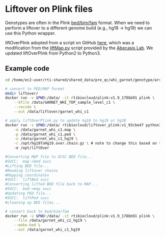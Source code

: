 # Liftover on Plink files
Genotypes are often in the Plink [bed/bim/fam](https://www.cog-genomics.org/plink/1.9/formats#bed) format. When we need to perform a liftover to a different genome build (e.g., hg18 -> hg19) we can use this Python wrapper. 

liftOverPlink adopted from a script on GitHub [here](https://github.com/sritchie73/liftOverPlink), which was a modification from the [liftMap.py](http://genome.sph.umich.edu/wiki/LiftMap.py) script provided by the [Abecasis Lab](http://genome.sph.umich.edu/wiki/Abecasis_Lab). We updated liftOverPlink from Python2 to Python3.


## Example code

```bash
cd /home/ec2-user/rti-shared/shared_data/pre_qc/whi_garnet/genotype/array/observed/0001/c1/phg000139.v1.GARNET_WHI.genotype-calls-matrixfmt.c1/sample_level_unfiltered_PLINK_set/

# convert to PED/MAP format
mkdir liftover/
docker run -v $PWD:/data/ -it rtibiocloud/plink:v1.9_178bb91 plink \
    --bfile /data/GARNET_WHI_TOP_sample_level_c1 \
    --recode \
    --out /data/liftover/garnet_whi_c1

# apply liftOverPlink.py to update hg18 to hg19 or hg38
docker run -v $PWD:/data/ rtibiocloud/liftover_plink:v1_93cbe47 python3 /opt/liftOverPlink.py \
    -m /data/garnet_whi_c1.map \
    -p /data/garnet_whi_c1.ped \
    -o /data/garnet_whi_c1_hg19 \
    -c /opt/hg18ToHg19.over.chain.gz \ # note to change this based on the liftover you are performing.
    -e /opt/liftOver

#Converting MAP file to UCSC BED file...
#SUCC:  map->bed succ
#Lifting BED file...
#Reading liftover chains
#Mapping coordinates
#SUCC:  liftBed succ
#Converting lifted BED file back to MAP...
#SUCC:  bed->map succ
#Updating PED file...
#SUCC:  liftPed succ
#cleaning up BED files...

# convert back to bed/bim/fam
docker run -v $PWD:/data/ -it rtibiocloud/plink:v1.9_178bb91 plink \
    --file /data/garnet_whi_c1_hg19 \
    --make-bed \
    --out /data/garnet_whi_c1_hg19
```
